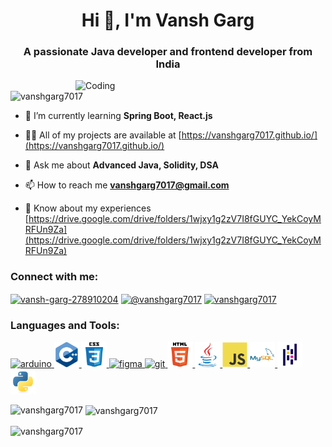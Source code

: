 <h1 align="center">Hi 👋, I'm Vansh Garg</h1>
<h3 align="center">A passionate Java developer and frontend developer from India</h3>
<img align="right" alt="Coding" width="400" src="https://cdn.dribbble.com/users/1162077/screenshots/3848914/programmer.gif">

<p align="left"> <img src="https://komarev.com/ghpvc/?username=vanshgarg7017&label=Profile%20views&color=0e75b6&style=flat" alt="vanshgarg7017" /> </p>


- 🌱 I’m currently learning **Spring Boot, React.js**

- 👨‍💻 All of my projects are available at [https://vanshgarg7017.github.io/](https://vanshgarg7017.github.io/)

- 💬 Ask me about **Advanced Java, Solidity, DSA**

- 📫 How to reach me **vanshgarg7017@gmail.com**

- 📄 Know about my experiences [https://drive.google.com/drive/folders/1wjxy1g2zV7I8fGUYC_YekCoyMRFUn9Za](https://drive.google.com/drive/folders/1wjxy1g2zV7I8fGUYC_YekCoyMRFUn9Za)

<h3 align="left">Connect with me:</h3>
<p align="left">
<a href="https://linkedin.com/in/vansh-garg-278910204" target="blank"><img align="center" src="https://raw.githubusercontent.com/rahuldkjain/github-profile-readme-generator/master/src/images/icons/Social/linked-in-alt.svg" alt="vansh-garg-278910204" height="30" width="40" /></a>
<a href="https://www.hackerrank.com/@vanshgarg7017" target="blank"><img align="center" src="https://raw.githubusercontent.com/rahuldkjain/github-profile-readme-generator/master/src/images/icons/Social/hackerrank.svg" alt="@vanshgarg7017" height="30" width="40" /></a>
<a href="https://www.leetcode.com/vanshgarg7017" target="blank"><img align="center" src="https://raw.githubusercontent.com/rahuldkjain/github-profile-readme-generator/master/src/images/icons/Social/leet-code.svg" alt="vanshgarg7017" height="30" width="40" /></a>
</p>

<h3 align="left">Languages and Tools:</h3>
<p align="left"> <a href="https://www.arduino.cc/" target="_blank" rel="noreferrer"> <img src="https://cdn.worldvectorlogo.com/logos/arduino-1.svg" alt="arduino" width="40" height="40"/> </a> <a href="https://www.w3schools.com/cpp/" target="_blank" rel="noreferrer"> <img src="https://raw.githubusercontent.com/devicons/devicon/master/icons/cplusplus/cplusplus-original.svg" alt="cplusplus" width="40" height="40"/> </a> <a href="https://www.w3schools.com/css/" target="_blank" rel="noreferrer"> <img src="https://raw.githubusercontent.com/devicons/devicon/master/icons/css3/css3-original-wordmark.svg" alt="css3" width="40" height="40"/> </a> <a href="https://www.figma.com/" target="_blank" rel="noreferrer"> <img src="https://www.vectorlogo.zone/logos/figma/figma-icon.svg" alt="figma" width="40" height="40"/> </a> <a href="https://git-scm.com/" target="_blank" rel="noreferrer"> <img src="https://www.vectorlogo.zone/logos/git-scm/git-scm-icon.svg" alt="git" width="40" height="40"/> </a> <a href="https://www.w3.org/html/" target="_blank" rel="noreferrer"> <img src="https://raw.githubusercontent.com/devicons/devicon/master/icons/html5/html5-original-wordmark.svg" alt="html5" width="40" height="40"/> </a> <a href="https://www.java.com" target="_blank" rel="noreferrer"> <img src="https://raw.githubusercontent.com/devicons/devicon/master/icons/java/java-original.svg" alt="java" width="40" height="40"/> </a> <a href="https://developer.mozilla.org/en-US/docs/Web/JavaScript" target="_blank" rel="noreferrer"> <img src="https://raw.githubusercontent.com/devicons/devicon/master/icons/javascript/javascript-original.svg" alt="javascript" width="40" height="40"/> </a> <a href="https://www.mysql.com/" target="_blank" rel="noreferrer"> <img src="https://raw.githubusercontent.com/devicons/devicon/master/icons/mysql/mysql-original-wordmark.svg" alt="mysql" width="40" height="40"/> </a> <a href="https://pandas.pydata.org/" target="_blank" rel="noreferrer"> <img src="https://raw.githubusercontent.com/devicons/devicon/2ae2a900d2f041da66e950e4d48052658d850630/icons/pandas/pandas-original.svg" alt="pandas" width="40" height="40"/> </a> <a href="https://www.python.org" target="_blank" rel="noreferrer"> <img src="https://raw.githubusercontent.com/devicons/devicon/master/icons/python/python-original.svg" alt="python" width="40" height="40"/> </a> </p>

<p><img align="left" src="https://github-readme-stats.vercel.app/api/top-langs?username=vanshgarg7017&show_icons=true&locale=en&layout=compact" alt="vanshgarg7017" /></p>

<p>&nbsp;<img align="center" src="https://github-readme-stats.vercel.app/api?username=vanshgarg7017&show_icons=true&locale=en" alt="vanshgarg7017" /></p>

<p><img align="center" src="https://github-readme-streak-stats.herokuapp.com/?user=vanshgarg7017&" alt="vanshgarg7017" /></p>
